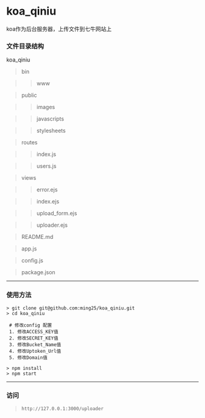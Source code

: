 # koa_qiniu
koa作为后台服务器，上传文件到七牛网站上



### 文件目录结构
koa_qiniu
> bin

>> www

> public

>> images

>> javascripts

>> stylesheets

> routes

>> index.js

>> users.js

> views

>> error.ejs

>> index.ejs

>> upload_form.ejs

>> uploader.ejs

> README.md

> app.js

> config.js

> package.json

---

### 使用方法
```
> git clone git@github.com:ming25/koa_qiniu.git
> cd koa_qiniu

 # 修改config 配置
 1. 修改ACCESS_KEY值
 2. 修改SECRET_KEY值
 3. 修改Bucket_Name值
 4. 修改Uptoken_Url值
 5. 修改Domain值

> npm install
> npm start
```

---

### 访问
> `http://127.0.0.1:3000/uploader`




